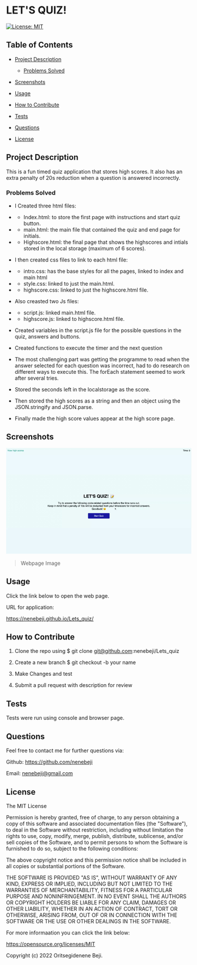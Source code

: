 # LET'S QUIZ!
[![License: MIT](https://img.shields.io/badge/License-MIT-yellow.svg)](https://opensource.org/licenses/MIT)

## Table of Contents

- [Project Description](#project-description)

  - [Problems Solved](#problems-solved)

- [Screenshots](#screenshots)

- [Usage](#usage)

- [How to Contribute](#how-to-contribute)

- [Tests](#tests)

- [Questions](#questions)

- [License](#license)


## Project Description

This is a fun timed quiz application that stores high scores. It also has an extra penalty of 20s reduction when a question is answered incorrectly.

### Problems Solved

* I Created three html files:
* * Index.html: to store the first page with instructions and start quiz button.
* * main.html: the main file that contained the quiz and end page for initials.
* * Highscore.html: the final page that shows the highscores and intials stored in the local storage (maximum of 6 scores).

* I then created css files to link to each html file:
* * intro.css: has the base styles for all the pages, linked to index and main html
* * style.css: linked to just the main.html.
* * highscore.css: linked to just the highscore.html file.

* Also creasted two Js files:
* * script.js: linked main.html file.
* * highscore.js: linked to highscore.html file.

* Created variables in the script.js file for the possible questions in the quiz, answers and buttons.

*  Created functions to execute the timer and the next question

*  The most challenging part was getting the programme to read when the answer selected for each question was incorrect, had to do research on different ways to execute this. The forEach statement seemed to work after several tries.

* Stored the seconds left in the localstorage as the score.

* Then stored the high scores as a string and then an object using the JSON.stringify and JSON.parse.

* Finally made the high score values appear at the high score page.

## Screenshots

![Webpage Image](/assets/images/LetsQuiz.gif)
> Webpage Image

## Usage

Click the link below to open the web page.

URL for application:

https://nenebeji.github.io/Lets_quiz/

## How to Contribute

1. Clone the repo using $ git clone git@github.com:nenebeji/Lets_quiz

2. Create a new branch $ git checkout -b your name 

3. Make Changes and test 

4. Submit a pull request with description for review

## Tests

Tests were run using console and browser page.

## Questions

Feel free to contact me for further questions via:

Github: https://github.com/nenebeji

Email: nenebeji@gmail.com

## License

The MIT License

  
Permission is hereby granted, free of charge, to any person obtaining a copy
of this software and associated documentation files (the "Software"), to deal
in the Software without restriction, including without limitation the rights
to use, copy, modify, merge, publish, distribute, sublicense, and/or sell
copies of the Software, and to permit persons to whom the Software is
furnished to do so, subject to the following conditions:
    
The above copyright notice and this permission notice shall be included in all
copies or substantial portions of the Software.
    
THE SOFTWARE IS PROVIDED "AS IS", WITHOUT WARRANTY OF ANY KIND, EXPRESS OR
IMPLIED, INCLUDING BUT NOT LIMITED TO THE WARRANTIES OF MERCHANTABILITY,
FITNESS FOR A PARTICULAR PURPOSE AND NONINFRINGEMENT. IN NO EVENT SHALL THE
AUTHORS OR COPYRIGHT HOLDERS BE LIABLE FOR ANY CLAIM, DAMAGES OR OTHER
LIABILITY, WHETHER IN AN ACTION OF CONTRACT, TORT OR OTHERWISE, ARISING FROM,
OUT OF OR IN CONNECTION WITH THE SOFTWARE OR THE USE OR OTHER DEALINGS IN THE
SOFTWARE.

For more informaation you can click the link below:

https://opensource.org/licenses/MIT

Copyright (c) 2022 Oritsegidenene Beji.







